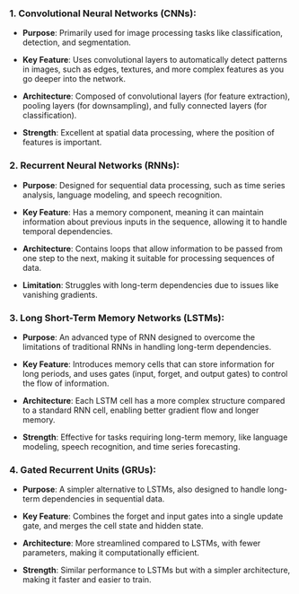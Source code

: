 ### 1\. **Convolutional Neural Networks (CNNs):**

*   **Purpose**: Primarily used for image processing tasks like classification, detection, and segmentation.
    
*   **Key Feature**: Uses convolutional layers to automatically detect patterns in images, such as edges, textures, and more complex features as you go deeper into the network.
    
*   **Architecture**: Composed of convolutional layers (for feature extraction), pooling layers (for downsampling), and fully connected layers (for classification).
    
*   **Strength**: Excellent at spatial data processing, where the position of features is important.
    

### 2\. **Recurrent Neural Networks (RNNs):**

*   **Purpose**: Designed for sequential data processing, such as time series analysis, language modeling, and speech recognition.
    
*   **Key Feature**: Has a memory component, meaning it can maintain information about previous inputs in the sequence, allowing it to handle temporal dependencies.
    
*   **Architecture**: Contains loops that allow information to be passed from one step to the next, making it suitable for processing sequences of data.
    
*   **Limitation**: Struggles with long-term dependencies due to issues like vanishing gradients.
    

### 3\. **Long Short-Term Memory Networks (LSTMs):**

*   **Purpose**: An advanced type of RNN designed to overcome the limitations of traditional RNNs in handling long-term dependencies.
    
*   **Key Feature**: Introduces memory cells that can store information for long periods, and uses gates (input, forget, and output gates) to control the flow of information.
    
*   **Architecture**: Each LSTM cell has a more complex structure compared to a standard RNN cell, enabling better gradient flow and longer memory.
    
*   **Strength**: Effective for tasks requiring long-term memory, like language modeling, speech recognition, and time series forecasting.
    

### 4\. **Gated Recurrent Units (GRUs):**

*   **Purpose**: A simpler alternative to LSTMs, also designed to handle long-term dependencies in sequential data.
    
*   **Key Feature**: Combines the forget and input gates into a single update gate, and merges the cell state and hidden state.
    
*   **Architecture**: More streamlined compared to LSTMs, with fewer parameters, making it computationally efficient.
    
*   **Strength**: Similar performance to LSTMs but with a simpler architecture, making it faster and easier to train.